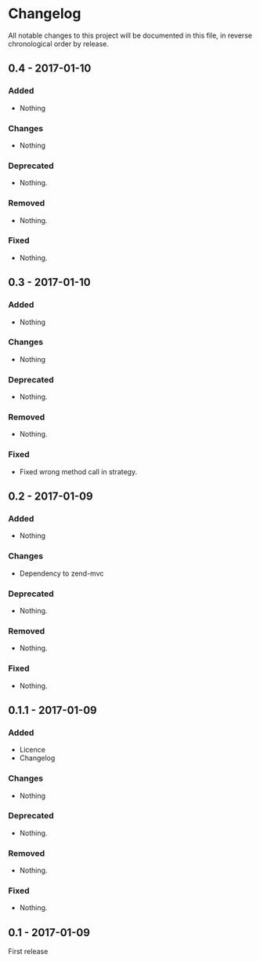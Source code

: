 # Changelog

All notable changes to this project will be documented in this file, in reverse chronological order by release.

## 0.4 - 2017-01-10

### Added

- Nothing

### Changes

- Nothing

### Deprecated

- Nothing.

### Removed

- Nothing.

### Fixed

- Nothing.

## 0.3 - 2017-01-10

### Added

- Nothing

### Changes

- Nothing

### Deprecated

- Nothing.

### Removed

- Nothing.

### Fixed

- Fixed wrong method call in strategy.

## 0.2 - 2017-01-09

### Added

- Nothing

### Changes

- Dependency to zend-mvc

### Deprecated

- Nothing.

### Removed

- Nothing.

### Fixed

- Nothing.

## 0.1.1 - 2017-01-09

### Added

- Licence
- Changelog

### Changes

- Nothing

### Deprecated

- Nothing.

### Removed

- Nothing.

### Fixed

- Nothing.

## 0.1 - 2017-01-09
First release